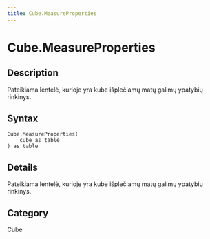 ```yaml
---
title: Cube.MeasureProperties
---
```


# Cube.MeasureProperties


## Description

Pateikiama lentelė, kurioje yra kube išplečiamų matų galimų ypatybių rinkinys.


## Syntax

```powerquery
Cube.MeasureProperties(
    cube as table
) as table
```


## Details

Pateikiama lentelė, kurioje yra kube išplečiamų matų galimų ypatybių rinkinys.



## Category
Cube
